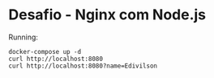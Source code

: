 # Desafio - Nginx com Node.js

Running:

```console
docker-compose up -d
curl http://localhost:8080
curl http://localhost:8080?name=Edivilson
```
